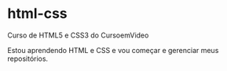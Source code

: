 # html-css
 Curso de HTML5 e CSS3 do CursoemVideo

Estou aprendendo HTML e CSS e vou começar e gerenciar meus repositórios.